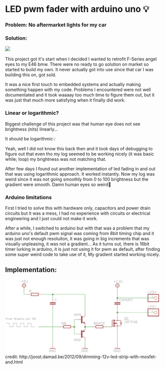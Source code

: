 # LED pwm fader with arduino uno 💡

### Problem: No aftermarket lights for my car

### Solution:
<img src="./resources/fade_in.gif">

This project got it's start when I decided I wanted to retrofit F-Series angel eyes to my E46 bmw.
There were no ready to go solution on market so started to build my own. It never actually got into
use since that car I was building this on, got sold.

It was a nice first touch to embedded systems and actually making something happen with my code.
Problems I encountered were not well documentated and it took waaaay too much time to figure them out,
but it was just that much more satisfying when it finally did work.

### Linear or logarithmic?
Biggest challenge of this project was that human eye does not see brightness (nits) linearly... 

It should be logarithmic💡

Yeah, well I did not know this back then and it took days of debugging to figure out that even tho my log
seemed to be working nicely (it was basic while; loop) my brightness was not matching that.

After few days I found out another implementation of led fading in and out that was using logarithmic approach. It worked instantly. Now my log was weird since it was not going smoothly from 0 to 100 brightness but the gradient were smooth. Damn human eyes so weird👀

### Arduino limitations
First I tried to solve this with hardware only, capacitors and power drain circuits but it was a mess, I had no experience
with circuits or electrical engineering and I just could not make it work.

After a while, I switched to arduino but with that was a problem that my arduino uno's default pwm signal was coming from 8bit timing chip and it was just not enough resoluiton, it was going in big increments that was visually unpleasing, it was not a gradient...
As it turns out, there is 16bit timer lurking in arduino, it is just not using it for pwm as default, after finding
some super weird code to take use of it, My gradient started working nicely.

## Implementation:
<img src="./resources/tt_shunt.png">
credit: http://joost.damad.be/2012/09/dimming-12v-led-strip-with-mosfet-and.html
